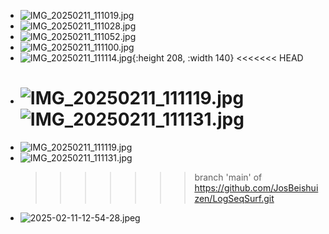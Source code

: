 - ![IMG_20250211_111019.jpg](../assets/IMG_20250211_111019_1739272994561_0.jpg)
- ![IMG_20250211_111028.jpg](../assets/IMG_20250211_111028_1739273556131_0.jpg)
- ![IMG_20250211_111052.jpg](../assets/IMG_20250211_111052_1739273576377_0.jpg)
- ![IMG_20250211_111100.jpg](../assets/IMG_20250211_111100_1739273590459_0.jpg)
- ![IMG_20250211_111114.jpg](../assets/IMG_20250211_111114_1739273599518_0.jpg){:height 208, :width 140}
  <<<<<<< HEAD
- ![IMG_20250211_111119.jpg](../assets/IMG_20250211_111119_1739273609233_0.jpg)![IMG_20250211_111131.jpg](../assets/IMG_20250211_111131_1739273619136_0.jpg)
  =======
- ![IMG_20250211_111119.jpg](../assets/IMG_20250211_111119_1739273609233_0.jpg)
- ![IMG_20250211_111131.jpg](../assets/IMG_20250211_111131_1739273619136_0.jpg)
  >>>>>>> branch 'main' of https://github.com/JosBeishuizen/LogSeqSurf.git
- ![2025-02-11-12-54-28.jpeg](../assets/2025-02-11-12-54-28.jpeg)